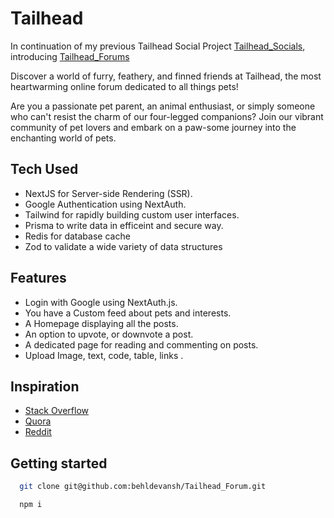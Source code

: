 
# Tailhead 
 In continuation of my previous Tailhead Social Project [Tailhead_Socials](https://github.com/behldevansh/Tailhead_Socials), introducing [Tailhead_Forums](https://github.com/behldevansh/Tailhead_Forum)

 Discover a world of furry, feathery, and finned friends at Tailhead, the most heartwarming online forum dedicated to all things pets! 

Are you a passionate pet parent, an animal enthusiast, or simply someone who can't resist the charm of our four-legged companions? Join our vibrant community of pet lovers and embark on a paw-some journey into the enchanting world of pets.



## Tech Used
- NextJS for Server-side Rendering (SSR).
- Google Authentication using NextAuth.
- Tailwind for rapidly building custom user interfaces.
- Prisma to write data in efficeint and secure way. 
- Redis for database cache
- Zod to validate a wide variety of data structures

## Features
- Login with Google using NextAuth.js.
- You have a Custom feed about pets and interests.
- A Homepage displaying all the posts.
- An option to upvote, or downvote a post.
- A dedicated page for reading and commenting on posts.
- Upload Image, text, code, table, links .


## Inspiration
- [Stack Overflow](https://stackoverflow.com/) 
- [Quora](https://www.quora.com/)
- [Reddit](https://www.reddit.com)



## Getting started

```bash
  git clone git@github.com:behldevansh/Tailhead_Forum.git
```

```bash
  npm i
```